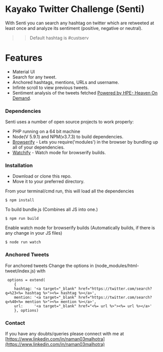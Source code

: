 # Kayako Twitter Challenge (Senti)

With Senti you can search any hashtag on twitter which are retweeted at least once and analyze its sentiment (positive, negative or neutral).

  >> Default hashtag is #custserv
# Features
- Material UI
- Search for any tweet.
- Anchored hashtags, mentions, URLs and username.
- Infinte scroll to view previous tweets.
- Sentiment analysis of the tweets fetched [Powered by HPE- Heaven On Demand](http://www.havenondemand.com/).

### Dependencies

Senti uses a number of open source projects to work properly:
- PHP running on a 64 bit machine
- Node(V 5.9.1) and NPM(v3.7.3) to build dependencies.
- [Browserify](http://browserify.org/) - Lets you require('modules') in the browser by bundling up all of your dependencies.
- [Watchify](https://www.npmjs.com/package/watchify) - Watch mode for browserify builds.

### Installation

- Download or clone this repo.
- Move it to your preferred directory.

From your terminal/cmd run, this will load all the dependencies  
```
$ npm install
```
To build bundle.js (Combines all JS into one.)
```
$ npm run build
```
Enable watch mode for browserify builds (Automatically builds, if there is any change in your JS files)
```
$ node run watch
```

### Anchored Tweets

For anchored tweets Change the options in (node_modules/html-tweet/index.js) with
```
 options = extend(
    {
    hashtag: '<a target="_blank" href="https://twitter.com/search?q=%23<%= hashtag %>"><%= hashtag %></a>',
    mention: '<a target="_blank" href="https://twitter.com/search?q=%40<%= mention %>"><%= mention %></a>', 
    url:     '<a target="_blank" href="<%= url %>"><%= url %></a>'
    }, options)
```

### Contact
If you have any doubts/queries please connect with me at [https://www.linkedin.com/in/naman03malhotra](https://www.linkedin.com/in/naman03malhotra)

